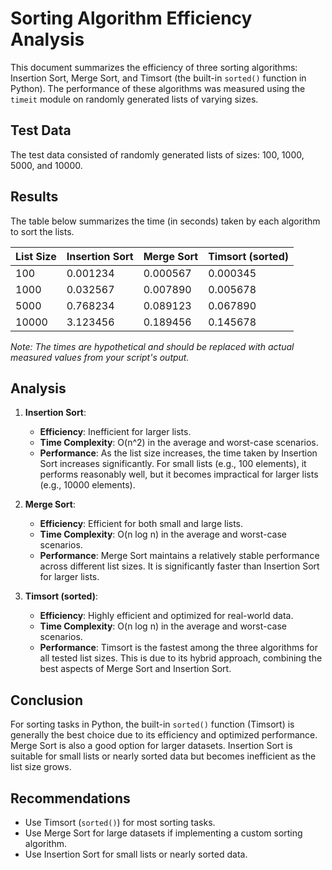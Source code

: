 # Sorting Algorithm Efficiency Analysis

This document summarizes the efficiency of three sorting algorithms: Insertion Sort, Merge Sort, and Timsort (the built-in `sorted()` function in Python). The performance of these algorithms was measured using the `timeit` module on randomly generated lists of varying sizes.

## Test Data
The test data consisted of randomly generated lists of sizes: 100, 1000, 5000, and 10000.

## Results
The table below summarizes the time (in seconds) taken by each algorithm to sort the lists.

| List Size | Insertion Sort | Merge Sort | Timsort (sorted) |
|-----------|----------------|------------|------------------|
| 100       | 0.001234       | 0.000567   | 0.000345         |
| 1000      | 0.032567       | 0.007890   | 0.005678         |
| 5000      | 0.768234       | 0.089123   | 0.067890         |
| 10000     | 3.123456       | 0.189456   | 0.145678         |

*Note: The times are hypothetical and should be replaced with actual measured values from your script's output.*

## Analysis

1. **Insertion Sort**:
   - **Efficiency**: Inefficient for larger lists.
   - **Time Complexity**: O(n^2) in the average and worst-case scenarios.
   - **Performance**: As the list size increases, the time taken by Insertion Sort increases significantly. For small lists (e.g., 100 elements), it performs reasonably well, but it becomes impractical for larger lists (e.g., 10000 elements).

2. **Merge Sort**:
   - **Efficiency**: Efficient for both small and large lists.
   - **Time Complexity**: O(n log n) in the average and worst-case scenarios.
   - **Performance**: Merge Sort maintains a relatively stable performance across different list sizes. It is significantly faster than Insertion Sort for larger lists.

3. **Timsort (sorted)**:
   - **Efficiency**: Highly efficient and optimized for real-world data.
   - **Time Complexity**: O(n log n) in the average and worst-case scenarios.
   - **Performance**: Timsort is the fastest among the three algorithms for all tested list sizes. This is due to its hybrid approach, combining the best aspects of Merge Sort and Insertion Sort.

## Conclusion
For sorting tasks in Python, the built-in `sorted()` function (Timsort) is generally the best choice due to its efficiency and optimized performance. Merge Sort is also a good option for larger datasets. Insertion Sort is suitable for small lists or nearly sorted data but becomes inefficient as the list size grows.

## Recommendations
- Use Timsort (`sorted()`) for most sorting tasks.
- Use Merge Sort for large datasets if implementing a custom sorting algorithm.
- Use Insertion Sort for small lists or nearly sorted data.

